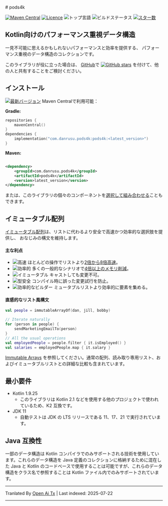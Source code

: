 <translate-content># pods4k

[![Maven Central][maven-central-badge]][maven-central-url]
[![Licence][license-badge]][license-url]
![トップ言語][top-language-badge]
![ビルドステータス][build-status-badge]
[![スター数][stars-badge]][stars-url]

## Kotlin向けのパフォーマンス重視データ構造

一見不可能に思えるかもしれないパフォーマンスと効率を提供する、
パフォーマンス重視のデータ構造のコレクションです。

このライブラリが役に立った場合は、
[GitHub](https://github.com/daniel-rusu/pods4k)で
[![GitHub stars](https://img.shields.io/github/stars/daniel-rusu/pods4k?label=Star)](https://github.com/daniel-rusu/pods4k)
を付けて、他の人と共有することをご検討ください。

## インストール

[![最新バージョン][latest-version-shield]][maven-central-url] Maven Centralで利用可能：

**Gradle:**
```kotlin
repositories {
    mavenCentral()
}
dependencies {
    implementation("com.danrusu.pods4k:pods4k:<latest_version>")
}
```
**Maven:**


```xml

<dependency>
    <groupId>com.danrusu.pods4k</groupId>
    <artifactId>pods4k</artifactId>
    <version>latest_version</version>
</dependency>
```
または、このライブラリの個々のコンポーネントを[選択して組み合わせる](https://raw.githubusercontent.com/daniel-rusu/pods4k/main/publishing/bom/README.md)こともできます。

## イミュータブル配列

[イミュータブル配列](https://raw.githubusercontent.com/daniel-rusu/pods4k/main/immutable-arrays/README.md)は、リストに代わるより安全で高速かつ効率的な選択肢を提供し、
おなじみの構文を維持します。

#### 主な利点

* ![高速][fast-shield] ほとんどの操作でリストより[2倍から8倍高速](https://raw.githubusercontent.com/daniel-rusu/pods4k/main/immutable-arrays/BENCHMARKS.md)。
* ![効率的][efficient-shield] 多くの一般的なシナリオで[4倍以上のメモリ削減](https://raw.githubusercontent.com/daniel-rusu/pods4k/main/immutable-arrays/README.md#-efficiency)。
* ![イミュータブル][immutable-shield] キャストしても変更不可。
* ![型安全][type-safe-shield] コンパイル時に誤った変更試行を防止。
* ![効率的なビルダー][efficient-builders-shield] ミュータブルリストより効率的に要素を集める。

#### 直感的なリスト風構文



```kotlin
val people = immutableArrayOf(dan, jill, bobby)

// Iterate naturally
for (person in people) {
    sendMarketingEmailTo(person)
}
// All the usual operations
val employedPeople = people.filter { it.isEmployed() }
val salaries = employedPeople.map { it.salary }
```
[Immutable Arrays](https://raw.githubusercontent.com/daniel-rusu/pods4k/main/immutable-arrays/README.md) を参照してください。通常の配列、読み取り専用リスト、およびイミュータブルリストとの詳細な比較も含まれています。

## 最小要件

* Kotlin 1.9.25
    * このライブラリは Kotlin 2.1 などを使用する他のプロジェクトで使われているため、K2 互換です。
* JDK 11
    * 自動テストは JDK の LTS リリースである 11、17、21 で実行されています。

## Java 互換性

一部のデータ構造は Kotlin コンパイラでのみサポートされる技術を使用しています。これらのデータ構造を Java 定義のコレクションに格納するために混在した
Java と Kotlin のコードベースで使用することは可能ですが、これらのデータ構造をクラス名で参照することは Kotlin ファイル内でのみサポートされています。


[maven-central-badge]: https://img.shields.io/badge/dynamic/json?url=https%3A%2F%2Fraw.githubusercontent.com%2Fdaniel-rusu%2Fpods4k%2Frefs%2Fheads%2Fmain%2Flatest_version.json&query=version&style=for-the-badge&label=maven-central&color=orange

[license-badge]: https://img.shields.io/github/license/daniel-rusu/pods4k?style=for-the-badge

[top-language-badge]: https://img.shields.io/github/languages/top/daniel-rusu/pods4k?style=for-the-badge

[build-status-badge]: https://img.shields.io/github/actions/workflow/status/daniel-rusu/pods4k/ci.yml?style=for-the-badge&label=CI

[stars-badge]: https://img.shields.io/github/stars/daniel-rusu/pods4k?style=for-the-badge


[fast-shield]: https://img.shields.io/badge/Blazing_Fast-blue

[efficient-shield]: https://img.shields.io/badge/Memory_Efficient-blue

[immutable-shield]: https://img.shields.io/badge/True_Immutability-blue

[type-safe-shield]: https://img.shields.io/badge/Type_Safety-blue

[efficient-builders-shield]: https://img.shields.io/badge/Efficient_Builders-blue

[github-stars-shield]: https://img.shields.io/github/stars/daniel-rusu/pods4k?label=Star

[latest-version-shield]: https://img.shields.io/badge/dynamic/json?url=https%3A%2F%2Fraw.githubusercontent.com%2Fdaniel-rusu%2Fpods4k%2Frefs%2Fheads%2Fmain%2Flatest_version.json&query=version&label=Latest%20Version&color=orange


[stars-url]: https://github.com/daniel-rusu/pods4k/stargazers

[maven-central-url]: https://central.sonatype.com/artifact/com.danrusu.pods4k/pods4k

[license-url]: https://github.com/daniel-rusu/pods4k/blob/main/LICENSE




---

Tranlated By [Open Ai Tx](https://github.com/OpenAiTx/OpenAiTx) | Last indexed: 2025-07-22

---